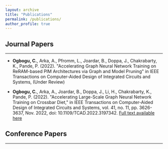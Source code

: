 ```yaml
---
layout: archive
title: "Publications"
permalink: /publications/
author_profile: true
---
```


## Journal Papers
___
* **Ogbogu, C.**, Arka, A., Pfromm, L., Joardar, B., Doppa, J., Chakrabarty, K., Pande, P. (2022). "Accelerating Graph Neural Network Training on ReRAM-based PIM Architectures via Graph and Model Pruning" in IEEE Transactions on Computer-Aided Design of Integrated Circuits and Systems, (Under Review)

* **Ogbogu, C.**, Arka, A., Joardar, B., Doppa, J., Li, H., Chakrabarty, K., Pande, P. (2022). "Accelerating Large-Scale Graph Neural Network Training on Crossbar Diet," in IEEE Transactions on Computer-Aided Design of Integrated Circuits and Systems, vol. 41, no. 11, pp. 3626-3637, Nov. 2022, doi: 10.1109/TCAD.2022.3197342. </i> [Full text available here](https://ieeexplore.ieee.org/document/9852763)

## Conference Papers
___
